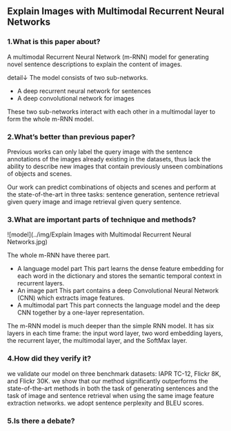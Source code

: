 ## Explain Images with Multimodal Recurrent Neural Networks

### 1.What is this paper about?

A multimodal Recurrent Neural Network (m-RNN) model for generating novel sentence descriptions to explain the content of images.

detail↓
The model consists of two sub-networks.
- A deep recurrent neural network for sentences
- A deep convolutional network for images

These two sub-networks interact with each other in a multimodal layer to form the whole m-RNN model.

### 2.What’s better than previous paper?

Previous works can only label the query image with the sentence annotations of the images already existing in the datasets, thus lack the ability to describe new images that contain previously unseen combinations of objects and scenes.

Our work can predict combinations of objects and scenes and perform at the state-of-the-art in three tasks: sentence generation, sentence retrieval given query image and image retrieval given query sentence.


### 3.What are important parts of technique and methods?

![model](../img/Explain Images with Multimodal Recurrent Neural Networks.jpg) 

The whole m-RNN have theree part.
- A language model part
This part learns the dense feature embedding for each word in the dictionary and stores the semantic temporal context in recurrent layers.
- An image part
This part contains a deep Convolutional Neural Network (CNN) which extracts image features.
- A multimodal part 
This part connects the language model and the deep CNN together by a one-layer representation.

 
The m-RNN model is much deeper than the simple RNN model. It has six layers in each time frame: the input word layer, two word embedding layers, the recurrent layer, the multimodal layer, and the SoftMax layer.

### 4.How did they verify it?

we validate our model on three benchmark datasets: IAPR TC-12, Flickr 8K, and Flickr 30K. 
we show that our method significantly outperforms the state-of-the-art methods in both the task of generating sentences and the task of image and sentence retrieval when using the same image feature extraction networks.
we adopt sentence perplexity and BLEU scores.

### 5.Is there a debate?